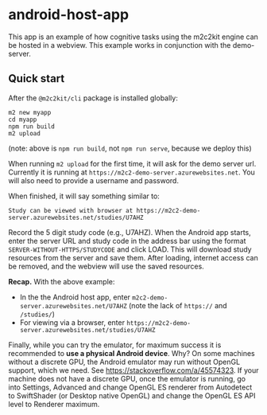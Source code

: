 # android-host-app

This app is an example of how cognitive tasks using the m2c2kit engine can be hosted in a webview. This example works in conjunction with the demo-server.

## Quick start

After the `@m2c2kit/cli` package is installed globally:

```
m2 new myapp
cd myapp
npm run build
m2 upload
```

(note: above is `npm run build`, not `npm run serve`, because we deploy this)

When running `m2 upload` for the first time, it will ask for the demo server url. Currently it is running at `https://m2c2-demo-server.azurewebsites.net`. You will also need to provide a username and password.

When finished, it will say something similar to:

```
Study can be viewed with browser at https://m2c2-demo-server.azurewebsites.net/studies/U7AHZ
```

Record the 5 digit study code (e.g., U7AHZ). When the Android app starts, enter the server URL and study code in the address bar using the format `SERVER-WITHOUT-HTTPS/STUDYCODE` and click LOAD. This will download study resources from the server and save them. After loading, internet access can be removed, and the webview will use the saved resources.

**Recap.** With the above example:

- In the the Android host app, enter `m2c2-demo-server.azurewebsites.net/U7AHZ` (note the lack of `https://` and `/studies/`)
- For viewing via a browser, enter `https://m2c2-demo-server.azurewebsites.net/studies/U7AHZ`

Finally, while you can try the emulator, for maximum success it is recommended to **use a physical Android device**. Why? On some machines without a discrete GPU, the Android emulator may run without OpenGL support, which we need. See https://stackoverflow.com/a/45574323. If your machine does not have a discrete GPU, once the emulator is running, go into Settings, Advanced and change OpenGL ES renderer from Autodetect to SwiftShader (or Desktop native OpenGL) and change the OpenGL ES API level to Renderer maximum.
